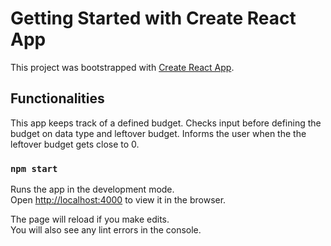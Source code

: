 # Getting Started with Create React App

This project was bootstrapped with [Create React App](https://github.com/facebook/create-react-app).

## Functionalities

This app keeps track of a defined budget. 
Checks input before defining the budget on data type and leftover budget.
Informs the user when the the leftover budget gets close to 0.

### `npm start`

Runs the app in the development mode.\
Open [http://localhost:4000](http://localhost:4000) to view it in the browser.

The page will reload if you make edits.\
You will also see any lint errors in the console.

